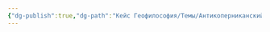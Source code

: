 ```yaml
---
{"dg-publish":true,"dg-path":"Кейс Геофилософия/Темы/Антикоперниканский поворот","permalink":"/kejs-geofilosofiya/temy/antikopernikanskij-povorot/"}
---
```

